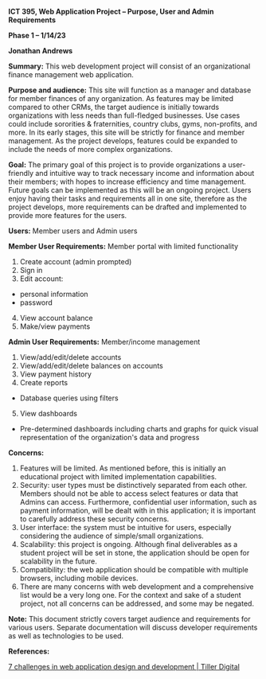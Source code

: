 **ICT 395, Web Application Project – Purpose, User and Admin Requirements**

**Phase 1 – 1/14/23**

**Jonathan Andrews**

**Summary:** This web development project will consist of an organizational finance management web application.

**Purpose and audience:** This site will function as a manager and database for member finances of any organization. As features may be limited compared to other CRMs, the target audience is initially towards organizations with less needs than full-fledged businesses. Use cases could include sororities & fraternities, country clubs, gyms, non-profits, and more. In its early stages, this site will be strictly for finance and member management. As the project develops, features could be expanded to include the needs of more complex organizations.

**Goal:** The primary goal of this project is to provide organizations a user-friendly and intuitive way to track necessary income and information about their members; with hopes to increase efficiency and time management. Future goals can be implemented as this will be an ongoing project. Users enjoy having their tasks and requirements all in one site, therefore as the project develops, more requirements can be drafted and implemented to provide more features for the users.

**Users:** Member users and Admin users

**Member User Requirements:** Member portal with limited functionality

1. Create account (admin prompted)
2. Sign in
3. Edit account:
  - personal information
  - password
4. View account balance
5. Make/view payments

**Admin User Requirements:** Member/income management

1. View/add/edit/delete accounts
2. View/add/edit/delete balances on accounts
3. View payment history
4. Create reports
  - Database queries using filters
5. View dashboards
  - Pre-determined dashboards including charts and graphs for quick visual representation of the organization's data and progress

**Concerns:**

1. Features will be limited. As mentioned before, this is initially an educational project with limited implementation capabilities.
2. Security: user types must be distinctively separated from each other. Members should not be able to access select features or data that Admins can access. Furthermore, confidential user information, such as payment information, will be dealt with in this application; it is important to carefully address these security concerns.
3. User interface: the system must be intuitive for users, especially considering the audience of simple/small organizations.
4. Scalability: this project is ongoing. Although final deliverables as a student project will be set in stone, the application should be open for scalability in the future.
5. Compatibility: the web application should be compatible with multiple browsers, including mobile devices.
6. There are many concerns with web development and a comprehensive list would be a very long one. For the context and sake of a student project, not all concerns can be addressed, and some may be negated.

**Note:** This document strictly covers target audience and requirements for various users. Separate documentation will discuss developer requirements as well as technologies to be used.

**References:**

[7 challenges in web application design and development | Tiller Digital](https://tillerdigital.com/blog/7-challenges-in-web-application-development/)
